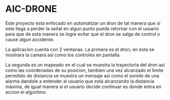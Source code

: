 # AIC-DRONE

Este proyecto esta enfocado en automatizar un dron de tal manera que si este llega a perder la señal 
en algun punto pueda retornar con el usuario para que de esta manera se logre evitar que el dron
se salga de control o cause algun accidente.

La aplicacion cuenta con 2 ventanas. La primera es el dron; en esta se mostrara la camara asi como los controles en pantalla.

La segunda es un mapeado en el cual se muestra la trayectoria del dron asi como las coordenadas de su posicion, tambien una vez alcanzado el limite permitido de distancia se muestra un mensaje asi como el sonido de una alarma dandole a entender al usuario que está alcanzando la distancia máxima, de igual manera si el usuario decide continuar es donde entra en accion el algoritmo.
